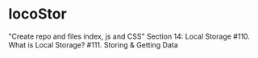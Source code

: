 # locoStor
"Create repo and files index, js and CSS"
Section 14: Local Storage
#110. What is Local Storage?
#111. Storing & Getting Data